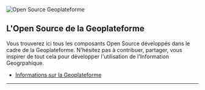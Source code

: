 ![Open Source Geoplateforme]() 

## L'Open Source de la Geoplateforme 

Vous trouverez ici tous les composants Open Source développés dans le cadre de la Geoplateforme.
N'hésitez pas à contribuer, partager, vous inspirer de tout cela pour développer l'utilisation de l'Information Geogrpahique.

* [Informations sur la Geoplateforme](https://www.ign.fr/geoplateforme)
----
